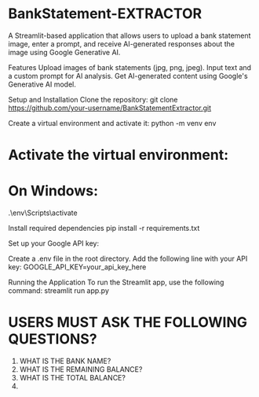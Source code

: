 ﻿# BankStatement-EXTRACTOR
A Streamlit-based application that allows users to upload a bank statement image, enter a prompt, and receive AI-generated responses about the image using Google Generative AI.

Features
Upload images of bank statements (jpg, png, jpeg).
Input text and a custom prompt for AI analysis.
Get AI-generated content using Google's Generative AI model.


Setup and Installation
Clone the repository:
git clone https://github.com/your-username/BankStatementExtractor.git


Create a virtual environment and activate it:
python -m venv env
# Activate the virtual environment:
# On Windows:
.\env\Scripts\activate

Install required dependencies
pip install -r requirements.txt

Set up your Google API key:

Create a .env file in the root directory.
Add the following line with your API key:
GOOGLE_API_KEY=your_api_key_here

Running the Application
To run the Streamlit app, use the following command:
streamlit run app.py

# USERS MUST ASK THE FOLLOWING QUESTIONS?
1. WHAT IS THE BANK NAME?
2. WHAT IS THE REMAINING BALANCE?
3. WHAT IS THE TOTAL BALANCE?
4. 
